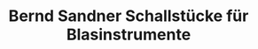 ---
title: "Bernd Sandner Schallstücke für Blasinstrumente"
url: /markneukirchen/bernd-sandner-schallstuecke-fuer-blasinstrumente/
shop: Instrumente
---